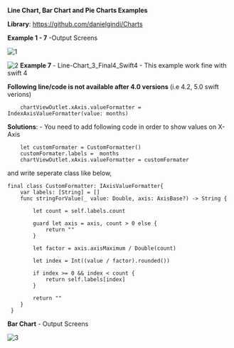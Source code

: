 **Line Chart, Bar Chart and Pie Charts Examples**

**Library**: https://github.com/danielgindi/Charts


**Example 1 - 7** -Output Screens

![1](https://user-images.githubusercontent.com/27955299/62760603-0271ee00-baa2-11e9-98a2-6bda66c94d92.jpg)

![2](https://user-images.githubusercontent.com/27955299/62760612-0b62bf80-baa2-11e9-8e75-11b1ceb8c484.jpg)
**Example 7** - Line-Chart_3_Final4_Swift4 - This example work fine with swift 4

**Following line/code is not available after 4.0 versions** (i.e 4.2, 5.0 swift verions)

        chartViewOutlet.xAxis.valueFormatter = IndexAxisValueFormatter(value: months)
      
**Solutions**: - You need to add following code in order to show values on X- Axis

        let customFormater = CustomFormatter()
        customFormater.labels =  months
        chartViewOutlet.xAxis.valueFormatter = customFormater
      
and write seperate class like below,     
  
    final class CustomFormatter: IAxisValueFormatter{
        var labels: [String] = []
        func stringForValue(_ value: Double, axis: AxisBase?) -> String {
        
            let count = self.labels.count
        
            guard let axis = axis, count > 0 else {
                return ""
            }
        
            let factor = axis.axisMaximum / Double(count)
        
            let index = Int((value / factor).rounded())
        
            if index >= 0 && index < count {
                return self.labels[index]
            }
        
            return ""
        }
     }


**Bar Chart** - Output Screens

![3](https://user-images.githubusercontent.com/27955299/62760620-0f8edd00-baa2-11e9-8fb7-e01b94fbf72a.jpg)

